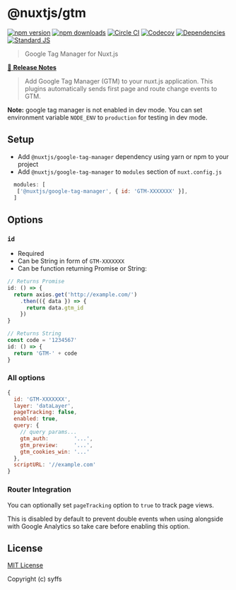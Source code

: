 # @nuxtjs/gtm

[![npm version][npm-version-src]][npm-version-href]
[![npm downloads][npm-downloads-src]][npm-downloads-href]
[![Circle CI][circle-ci-src]][circle-ci-href]
[![Codecov][codecov-src]][codecov-href]
[![Dependencies][david-dm-src]][david-dm-href]
[![Standard JS][standard-js-src]][standard-js-href]

> Google Tag Manager for Nuxt.js

[📖 **Release Notes**](./CHANGELOG.md)

> Add Google Tag Manager (GTM) to your nuxt.js application.
This plugins automatically sends first page and route change events to GTM.

**Note:** google tag manager is not enabled in dev mode.
You can set environment variable `NODE_ENV` to `production` for testing in dev mode.

## Setup
- Add `@nuxtjs/google-tag-manager` dependency using yarn or npm to your project
- Add `@nuxtjs/google-tag-manager` to `modules` section of `nuxt.config.js`
```js
  modules: [
   ['@nuxtjs/google-tag-manager', { id: 'GTM-XXXXXXX' }],
  ]
```

## Options

### `id`
- Required
- Can be String in form of `GTM-XXXXXXX`
- Can be function returning Promise or String:
```js
// Returns Promise
id: () => {
  return axios.get('http://example.com/')
    .then(({ data }) => {
      return data.gtm_id
    })
}

// Returns String
const code = '1234567'
id: () => {
  return 'GTM-' + code
}
```

### All options
```js
{
  id: 'GTM-XXXXXXX',
  layer: 'dataLayer',
  pageTracking: false,
  enabled: true,
  query: {
    // query params...
    gtm_auth:        '...',
    gtm_preview:     '...',
    gtm_cookies_win: '...'
  },
  scriptURL: '//example.com'
}
```

### Router Integration

You can optionally set `pageTracking` option to `true` to track page views. 

This is disabled by default to prevent double events when using alongside with Google Analytics so take care before enabling this option.


## License

[MIT License](./LICENSE)

Copyright (c) syffs

<!-- Badges -->
[npm-version-src]: https://img.shields.io/npm/dt/@nuxtjs/gtm.svg?style=flat-square
[npm-version-href]: https://npmjs.com/package/@nuxtjs/gtm

[npm-downloads-src]: https://img.shields.io/npm/v/@nuxtjs/gtm/latest.svg?style=flat-square
[npm-downloads-href]: https://npmjs.com/package/@nuxtjs/gtm

[circle-ci-src]: https://img.shields.io/circleci/project/github/https://github.com/syffs/nuxt-gtm.svg?style=flat-square
[circle-ci-href]: https://circleci.com/gh/https://github.com/syffs/nuxt-gtm

[codecov-src]: https://img.shields.io/codecov/c/github/https://github.com/syffs/nuxt-gtm.svg?style=flat-square
[codecov-href]: https://codecov.io/gh/https://github.com/syffs/nuxt-gtm

[david-dm-src]: https://david-dm.org/https://github.com/syffs/nuxt-gtm/status.svg?style=flat-square
[david-dm-href]: https://david-dm.org/https://github.com/syffs/nuxt-gtm

[standard-js-src]: https://img.shields.io/badge/code_style-standard-brightgreen.svg?style=flat-square
[standard-js-href]: https://standardjs.com
